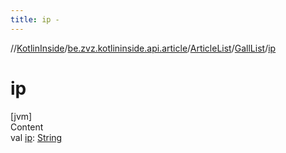 ```yaml
---
title: ip -
---
```

//[KotlinInside](../../../index.md)/[be.zvz.kotlininside.api.article](../../index.md)/[ArticleList](../index.md)/[GallList](index.md)/[ip](ip.md)



# ip  
[jvm]  
Content  
val [ip](ip.md): [String](https://kotlinlang.org/api/latest/jvm/stdlib/kotlin/-string/index.html)  



